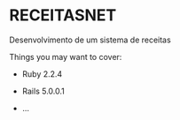 # RECEITASNET

Desenvolvimento de um sistema de receitas

Things you may want to cover:

* Ruby 2.2.4

* Rails 5.0.0.1

* ...
